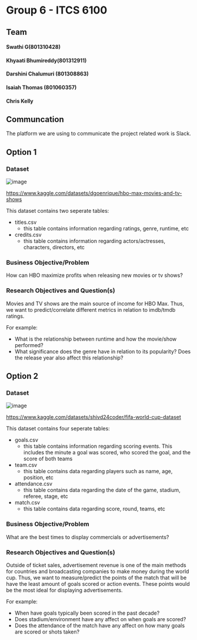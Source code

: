 # Group 6 - ITCS 6100

## Team
#### Swathi G(801310428)
#### Khyaati Bhumireddy(801312911)
#### Darshini Chalumuri (801308863)
#### Isaiah Thomas (801060357)
#### Chris Kelly

## Communcation

The platform we are using to communicate the project related work is Slack.

## Option 1

### Dataset

![image](https://variety.com/wp-content/uploads/2020/04/hbo-max.png)

https://www.kaggle.com/datasets/dgoenrique/hbo-max-movies-and-tv-shows

This dataset contains two seperate tables:
- titles.csv
  - this table contains information regarding ratings, genre, runtime, etc
- credits.csv
  - this table contains information regarding actors/actresses, characters, directors, etc
  
### Business Objective/Problem
How can HBO maximize profits when releasing new movies or tv shows?

### Research Objectives and Question(s)
Movies and TV shows are the main source of income for HBO Max. 
Thus, we want to predict/correlate different metrics in relation to imdb/tmdb ratings.

For example:
- What is the relationship between runtime and how the movie/show performed?
- What significance does the genre have in relation to its popularity? Does the release year also affect this relationship?

## Option 2

### Dataset

![image](https://media.cnn.com/api/v1/images/stellar/prod/221219105607-messi-crowd-world-cup-121822.jpg?c=original&q=w_1280,c_fill)

https://www.kaggle.com/datasets/shivd24coder/fifa-world-cup-dataset

This dataset contains four seperate tables:
- goals.csv
  - this table contains information regarding scoring events. This includes the minute a goal was scored, who scored the goal, and the score of both teams
- team.csv
  - this table contains data regarding players such as name, age, position, etc
- attendance.csv
  - this table contains data regarding the date of the game, stadium, referee, stage, etc
- match.csv
  - this table contains data regarding score, round, teams, etc
  
### Business Objective/Problem
What are the best times to display commercials or advertisements?

### Research Objectives and Question(s)
Outside of ticket sales, advertisement revenue is one of the main methods for countries and broadcasting companies to make money during the world cup.
Thus, we want to measure/predict the points of the match that will be have the least amount of goals scored or action events. These points would be the most ideal for displaying advertisements.

For example:
- When have goals typically been scored in the past decade?
- Does stadium/environment have any affect on when goals are scored?
- Does the attendance of the match have any affect on how many goals are scored or shots taken?

